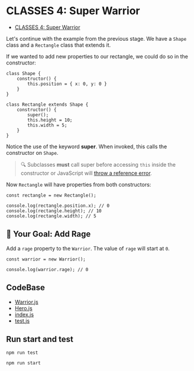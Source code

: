 # CLASSES 4: Super Warrior

-   [CLASSES 4: Super Warrior](https://university.alchemy.com/course/js/sc/5dad0494a54be5305b6b3297/stage/5dad10eea54be5305b6b32a4)

Let's continue with the example from the previous stage. We have a `Shape` class and a `Rectangle` class that extends it.

If we wanted to add new properties to our rectangle, we could do so in the constructor:

```
class Shape {
    constructor() {
        this.position = { x: 0, y: 0 }
    }
}

class Rectangle extends Shape {
    constructor() {
        super();
        this.height = 10;
        this.width = 5;
    }
}
```

Notice the use of the keyword **super**. When invoked, this calls the constructor on `Shape`.

>   🔍 Subclasses **must** call super before accessing `this` inside the constructor or JavaScript will [throw a reference error](./Calling-Super.md).

Now `Rectangle` will have properties from both constructors:

```
const rectangle = new Rectangle();

console.log(rectangle.position.x); // 0
console.log(rectangle.height); // 10
console.log(rectangle.width); // 5
```

##  🏁 Your Goal: Add Rage

Add a `rage` property to the `Warrior`. The value of `rage` will start at `0`.

```
const warrior = new Warrior();

console.log(warrior.rage); // 0
```

## CodeBase

-   [Warrior.js](Warrior.js)
-   [Hero.js](Hero.js)
-   [index.js](index.js)
-   [test.js](test.js)

## Run start and test

```
npm run test
```

```
npm run start
```